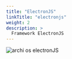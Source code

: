 ```yaml
---
title: "ElectronJS"
linkTitle: "electronjs"
weight: 2
description: >
  Framework ElectronJS
---
```


![archi os electronJS](/img/archi-eletron.svg)
